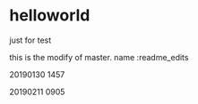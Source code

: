 # helloworld
just for test


this is the modify of master.
name :readme_edits

20190130 1457


20190211 0905